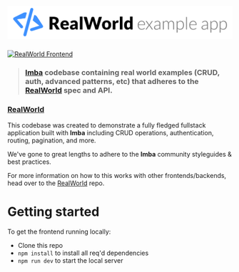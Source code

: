 # ![Imba RealWorld example app](logo.png) 


[![RealWorld Frontend](https://img.shields.io/badge/realworld-frontend-%23783578.svg)](http://realworld.io)

> ### [Imba](http://imba.io) codebase containing real world examples (CRUD, auth, advanced patterns, etc) that adheres to the [RealWorld](https://github.com/gothinkster/realworld) spec and API.


### [RealWorld](https://github.com/gothinkster/realworld)


This codebase was created to demonstrate a fully fledged fullstack application built with **Imba** including CRUD operations, authentication, routing, pagination, and more.

We've gone to great lengths to adhere to the **Imba** community styleguides & best practices.

For more information on how to this works with other frontends/backends, head over to the [RealWorld](https://github.com/gothinkster/realworld) repo.


# Getting started

To get the frontend running locally:

- Clone this repo
- `npm install` to install all req'd dependencies
- `npm run dev` to start the local server

